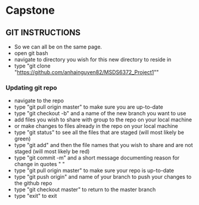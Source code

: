 # Capstone

## GIT INSTRUCTIONS
* So we can all be on the same page.
* open git bash 
* navigate to directory you wish for this new directory to reside in 
* type "git clone "https://github.com/anhainguyen82/MSDS6372_Project1"" 

### Updating git repo
* navigate to the repo 
* type "git pull origin master" to make sure you are up-to-date 
* type "git checkout -b" and a name of the new branch you want to use 
* add files you wish to share with group to the repo on your local machine 
* or make changes to files already in the repo on your local machine 
* type "git status" to see all the files that are staged (will most likely be green) 
* type "git add" and then the file names that you wish to share and are not staged (will most likely be red) 
* type "git commit -m" and a short message documenting reason for change in quotes " " 
* type "git pull origin master" to make sure your repo is up-to-date 
* type "git push origin" and name of your branch to push your changes to the github repo 
* type "git checkout master" to return to the master branch 
* type "exit" to exit 
